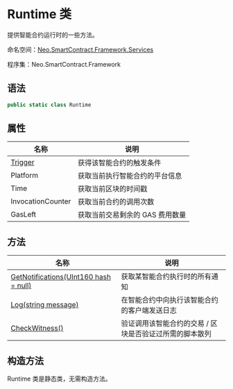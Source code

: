 # Runtime 类

提供智能合约运行时的一些方法。

命名空间：[Neo.SmartContract.Framework.Services](../Neo.SmartContract.Framework.Services.md)

程序集：Neo.SmartContract.Framework

## 语法

```c#
public static class Runtime
```

## 属性

| 名称                            | 说明                         |
| ----------------------------- | -------------------------- |
| [Trigger](Runtime/Trigger.md) | 获得该智能合约的触发条件 |
| Platform | 获取当前执行智能合约的平台信息 |
| Time | 获取当前区块的时间戳 |
| InvocationCounter | 获取当前合约的调用次数 |
| GasLeft | 获取当前交易剩余的 GAS 费用数量 |


## 方法

| 名称                                                         | 说明                                                    |
| ------------------------------------------------------------ | ------------------------------------------------------- |
| [GetNotifications(UInt160 hash = null)](Runtime/GetNotifications.md) | 获取某智能合约执行时的所有通知                          |
| [Log(string message)](Runtime/Log.md)                        | 在智能合约中向执行该智能合约的客户端发送日志            |
| [CheckWitness()](Runtime/CheckWitness.md)                    | 验证调用该智能合约的交易 / 区块是否验证过所需的脚本散列 |

## 构造方法

Runtime 类是静态类，无需构造方法。

